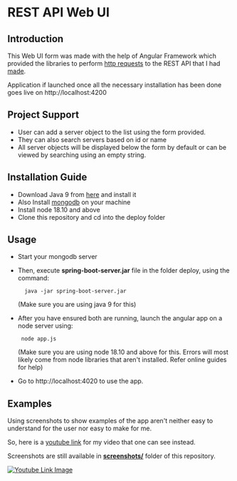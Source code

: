 # REST API Web UI

## Introduction

This Web UI form was made with the help of Angular Framework which provided the libraries to perform [http requests](https://angular.io/guide/http) to the REST API that I had [made](https://github.com/AmitanshuRay/swagger-codegen-server).

Application if launched once all the necessary installation has been done goes live on http://localhost:4200

## Project Support

- User can add a server object to the list using the form provided.
- They can also search servers based on id or name
- All server objects will be displayed below the form by default or can be viewed by searching using an empty string.

## Installation Guide

- Download Java 9 from [here](https://www.oracle.com/in/java/technologies/javase/javase9-archive-downloads.html) and install it
- Also Install [mongodb](https://www.mongodb.com/try/download/community) on your machine
- Install node 18.10 and above
- Clone this repository and cd into the deploy folder

## Usage

- Start your mongodb server
- Then, execute **spring-boot-server.jar** file in the folder deploy, using the command:

        java -jar spring-boot-server.jar
    (Make sure you are using java 9 for this)
-  After you have ensured both are running, launch the angular app on a node server using:

        node app.js
    (Make sure you are using node 18.10 and above for this. Errors will most likely come from node libraries that aren't installed. Refer online guides for help)
- Go to http://localhost:4020 to use the app.

## Examples

Using screenshots to show examples of the app aren't neither easy to understand for the user nor easy to make for me.

So, here is a [youtube link](https://youtu.be/4EPvin5Cz7s) for my video that one can see instead.

Screenshots are still available in [**screenshots/**](https://github.com/AmitanshuRay/angular-api-frontend/tree/master/screenshots) folder of this repository.

[![Youtube Link Image](https://img.youtube.com/vi/4EPvin5Cz7s/maxresdefault.jpg)](https://youtu.be/4EPvin5Cz7s)

